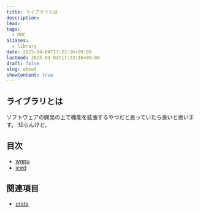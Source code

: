 ```yaml
---
title: ライブラリとは
description: 
lead: 
tags:
  - MOC
aliases:
  - library
date: 2025-04-04T17:23:16+09:00
lastmod: 2025-04-04T17:23:16+09:00
draft: false
slug: about
showContent: true
---
```

## ライブラリとは
ソフトウェアの開発の上で機能を拡張するやつだと思っていたら良いと思います。
知らんけど。
## 目次
- [wgpu](wgpu/wgpu.md)
- [iced](iced/iced.md)

## 関連項目
- [crate](../lang/Rust/crate.md)